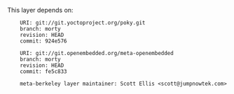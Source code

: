 This layer depends on:

        URI: git://git.yoctoproject.org/poky.git
        branch: morty 
        revision: HEAD
        commit: 924e576

        URI: git://git.openembedded.org/meta-openembedded
        branch: morty
        revision: HEAD
        commit: fe5c833

        meta-berkeley layer maintainer: Scott Ellis <scott@jumpnowtek.com>
